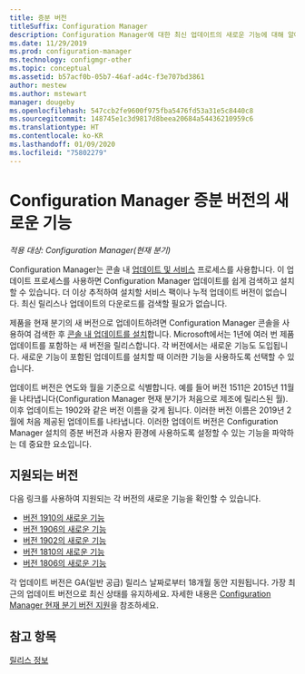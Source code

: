 ```yaml
---
title: 증분 버전
titleSuffix: Configuration Manager
description: Configuration Manager에 대한 최신 업데이트의 새로운 기능에 대해 알아봅니다.
ms.date: 11/29/2019
ms.prod: configuration-manager
ms.technology: configmgr-other
ms.topic: conceptual
ms.assetid: b57acf0b-05b7-46af-ad4c-f3e707bd3861
author: mestew
ms.author: mstewart
manager: dougeby
ms.openlocfilehash: 547ccb2fe9600f975fba5476fd53a31e5c8440c8
ms.sourcegitcommit: 148745e1c3d9817d8beea20684a54436210959c6
ms.translationtype: HT
ms.contentlocale: ko-KR
ms.lasthandoff: 01/09/2020
ms.locfileid: "75802279"
---
```

# <a name="whats-new-in-configuration-manager-incremental-versions"></a>Configuration Manager 증분 버전의 새로운 기능

*적용 대상: Configuration Manager(현재 분기)*

Configuration Manager는 콘솔 내 [업데이트 및 서비스](/sccm/core/servers/manage/updates) 프로세스를 사용합니다. 이 업데이트 프로세스를 사용하면 Configuration Manager 업데이트를 쉽게 검색하고 설치할 수 있습니다. 더 이상 추적하여 설치할 서비스 팩이나 누적 업데이트 버전이 없습니다. 최신 릴리스나 업데이트의 다운로드를 검색할 필요가 없습니다.

제품을 현재 분기의 새 버전으로 업데이트하려면 Configuration Manager 콘솔을 사용하여 검색한 후 [콘솔 내 업데이트를 설치](/sccm/core/servers/manage/install-in-console-updates)합니다. Microsoft에서는 1년에 여러 번 제품 업데이트를 포함하는 새 버전을 릴리스합니다. 각 버전에서는 새로운 기능도 도입됩니다. 새로운 기능이 포함된 업데이트를 설치할 때 이러한 기능을 사용하도록 선택할 수 있습니다.

업데이트 버전은 연도와 월을 기준으로 식별합니다. 예를 들어 버전 1511은 2015년 11월을 나타냅니다(Configuration Manager 현재 분기가 처음으로 제조에 릴리스된 월). 이후 업데이트는 1902와 같은 버전 이름을 갖게 됩니다. 이러한 버전 이름은 2019년 2월에 처음 제공된 업데이트를 나타냅니다. 이러한 업데이트 버전은 Configuration Manager 설치의 증분 버전과 사용자 환경에 사용하도록 설정할 수 있는 기능을 파악하는 데 중요한 요소입니다.

## <a name="supported-versions"></a>지원되는 버전

다음 링크를 사용하여 지원되는 각 버전의 새로운 기능을 확인할 수 있습니다.

- [버전 1910의 새로운 기능](/sccm/core/plan-design/changes/whats-new-in-version-1910)  
- [버전 1906의 새로운 기능](/sccm/core/plan-design/changes/whats-new-in-version-1906)  
- [버전 1902의 새로운 기능](/sccm/core/plan-design/changes/whats-new-in-version-1902)  
- [버전 1810의 새로운 기능](/sccm/core/plan-design/changes/whats-new-in-version-1810)  
- [버전 1806의 새로운 기능](/sccm/core/plan-design/changes/whats-new-in-version-1806)  

각 업데이트 버전은 GA(일반 공급) 릴리스 날짜로부터 18개월 동안 지원됩니다.  가장 최근의 업데이트 버전으로 최신 상태를 유지하세요. 자세한 내용은 [Configuration Manager 현재 분기 버전 지원](/sccm/core/servers/manage/current-branch-versions-supported)을 참조하세요.  

## <a name="see-also"></a>참고 항목

[릴리스 정보](/sccm/core/servers/deploy/install/release-notes)
